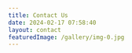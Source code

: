 ```yaml
---
title: Contact Us
date: 2024-02-17 07:58:40
layout: contact
featuredImage: /gallery/img-0.jpg
---
```

